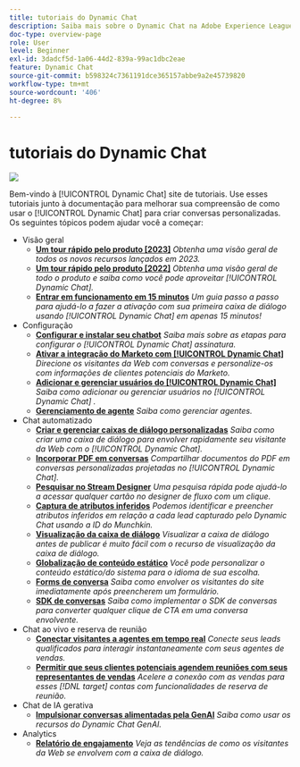 ```yaml
---
title: tutoriais do Dynamic Chat
description: Saiba mais sobre o Dynamic Chat na Adobe Experience League. Use estes tutoriais junto à documentação para melhorar sua compreensão de como usar o Dynamic Chat para criar conversas personalizadas.
doc-type: overview-page
role: User
level: Beginner
exl-id: 3dadcf5d-1a06-44d2-839a-99ac1dbc2eae
feature: Dynamic Chat
source-git-commit: b598324c7361191dce365157abbe9a2e45739820
workflow-type: tm+mt
source-wordcount: '406'
ht-degree: 8%

---
```


# tutoriais do Dynamic Chat

![](assets/dynamic-chat-header.png)

Bem-vindo à [!UICONTROL Dynamic Chat]  site de tutoriais. Use esses tutoriais junto à documentação para melhorar sua compreensão de como usar o [!UICONTROL Dynamic Chat]  para criar conversas personalizadas. Os seguintes tópicos podem ajudar você a começar:

* Visão geral
   * **[Um tour rápido pelo produto [2023]](product-tour.md)**
     *Obtenha uma visão geral de todos os novos recursos lançados em 2023.*
   * **[Um tour rápido pelo produto [2022]](product-tour.md)**
     *Obtenha uma visão geral de todo o produto e saiba como você pode aproveitar [!UICONTROL Dynamic Chat].*
   * **[Entrar em funcionamento em 15 minutos](go-live-in-15-minutes.md)**
     *Um guia passo a passo para ajudá-lo a fazer a ativação com sua primeira caixa de diálogo usando [!UICONTROL Dynamic Chat]  em apenas 15 minutos!*
* Configuração
   * **[Configurar e instalar seu chatbot](setup.md)**
     *Saiba mais sobre as etapas para configurar o [!UICONTROL Dynamic Chat]  assinatura.*
   * **[Ativar a integração do Marketo com [!UICONTROL Dynamic Chat]](marketo-integration.md)**
     *Direcione os visitantes da Web com conversas e personalize-os com informações de clientes potenciais do Marketo.*
   * **[Adicionar e gerenciar usuários do [!UICONTROL Dynamic Chat]](user-management.md)**
     *Saiba como adicionar ou gerenciar usuários no [!UICONTROL Dynamic Chat] .*
   * **[Gerenciamento de agente](agent-management.md)**
     *Saiba como gerenciar agentes.*
* Chat automatizado
   * **[Criar e gerenciar caixas de diálogo personalizadas](dialogue-management.md)**
     *Saiba como criar uma caixa de diálogo para envolver rapidamente seu visitante da Web com o [!UICONTROL Dynamic Chat].*
   * **[Incorporar PDF em conversas](document-cloud-integration.md)**
     *Compartilhar documentos do PDF em conversas personalizadas projetadas no [!UICONTROL Dynamic Chat].*
   * **[Pesquisar no Stream Designer](search-in-stream-designer.md)**
     *Uma pesquisa rápida pode ajudá-lo a acessar qualquer cartão no designer de fluxo com um clique.*
   * **[Captura de atributos inferidos](capture-inferred-attributes.md)**
     *Podemos identificar e preencher atributos inferidos em relação a cada lead capturado pelo Dynamic Chat usando a ID do Munchkin.*
   * **[Visualização da caixa de diálogo](dialogue-preview.md)**
     *Visualizar a caixa de diálogo antes de publicar é muito fácil com o recurso de visualização da caixa de diálogo.*
   * **[Globalização de conteúdo estático](globalization-of-static-content.md)**
     *Você pode personalizar o conteúdo estático/do sistema para o idioma de sua escolha.*
   * **[Forms de conversa](conversational-forms.md)**
     *Saiba como envolver os visitantes do site imediatamente após preencherem um formulário.*
   * **[SDK de conversas](conversations-sdk.md)**
     *Saiba como implementar o SDK de conversas para converter qualquer clique de CTA em uma conversa envolvente.*
* Chat ao vivo e reserva de reunião
   * **[Conectar visitantes a agentes em tempo real](connect-visitors-to-live-agents.md)**
     *Conecte seus leads qualificados para interagir instantaneamente com seus agentes de vendas.*
   * **[Permitir que seus clientes potenciais agendem reuniões com seus representantes de vendas](meeting-booking.md)**
     *Acelere a conexão com as vendas para esses [!DNL target] contas com funcionalidades de reserva de reunião.*
* Chat de IA gerativa
   * **[Impulsionar conversas alimentadas pela GenAI](gen-ai-features.md)**
     *Saiba como usar os recursos do Dynamic Chat GenAI.*
* Analytics
   * **[Relatório de engajamento](engagement-report.md)**
     *Veja as tendências de como os visitantes da Web se envolvem com a caixa de diálogo.*

